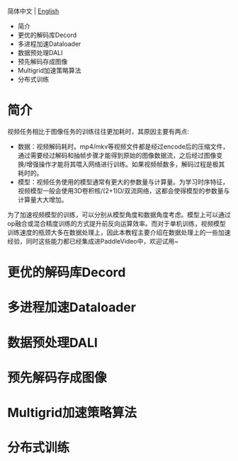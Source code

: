 简体中文 | [English](../../en/tutorials/accelerate.md)

- 简介
- 更优的解码库Decord
- 多进程加速Dataloader
- 数据预处理DALI
- 预先解码存成图像
- Multigrid加速策略算法
- 分布式训练


# 简介
视频任务相比于图像任务的训练往往更加耗时，其原因主要有两点:
- 数据：视频解码耗时。mp4/mkv等视频文件都是经过encode后的压缩文件，通过需要经过解码和抽帧步骤才能得到原始的图像数据流，之后经过图像变换/增强操作才能将其喂入网络进行训练。如果视频帧数多，解码过程是极其耗时的。
- 模型：视频任务使用的模型通常有更大的参数量与计算量。为学习时序特征，视频模型一般会使用3D卷积核/(2+1)D/双流网络，这都会使得模型的参数量与计算量大大增加。

为了加速视频模型的训练，可以分别从模型角度和数据角度考虑。模型上可以通过op融合或混合精度训练的方式提升前反向运算效率。而对于单机训练，视频模型训练速度的瓶颈大多在数据处理上，因此本教程主要介绍在数据处理上的一些加速经验，同时这些能力都已经集成进PaddleVideo中，欢迎试用~

# 更优的解码库Decord
# 多进程加速Dataloader
# 数据预处理DALI
# 预先解码存成图像
# Multigrid加速策略算法
# 分布式训练 
